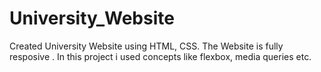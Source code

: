 # University_Website
Created University Website using HTML, CSS. The Website is fully resposive . In this project i used  concepts like flexbox, media queries etc.
